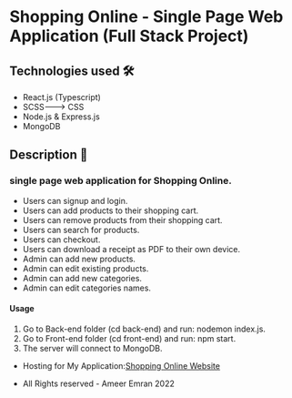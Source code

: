 # Shopping Online - Single Page Web Application (Full Stack Project)

## Technologies used 🛠️

- React.js (Typescript)
- SCSS---> CSS
- Node.js & Express.js
- MongoDB

## Description 📝

### single page web application for Shopping Online.

- Users can signup and login.
- Users can add products to their shopping cart.
- Users can remove products from their shopping cart.
- Users can search for products.
- Users can checkout.
- Users can download a receipt as PDF to their own device.
- Admin can add new products.
- Admin can edit existing products.
- Admin can add new categories.
- Admin can edit categories names.

#### Usage

1. Go to Back-end folder (cd back-end) and run: nodemon index.js.
2. Go to Front-end folder (cd front-end) and run: npm start.
3. The server will connect to MongoDB.

- Hosting for My Application:[Shopping Online Website](https://shopping-online-project.herokuapp.com/login)

- All Rights reserved - Ameer Emran 2022
